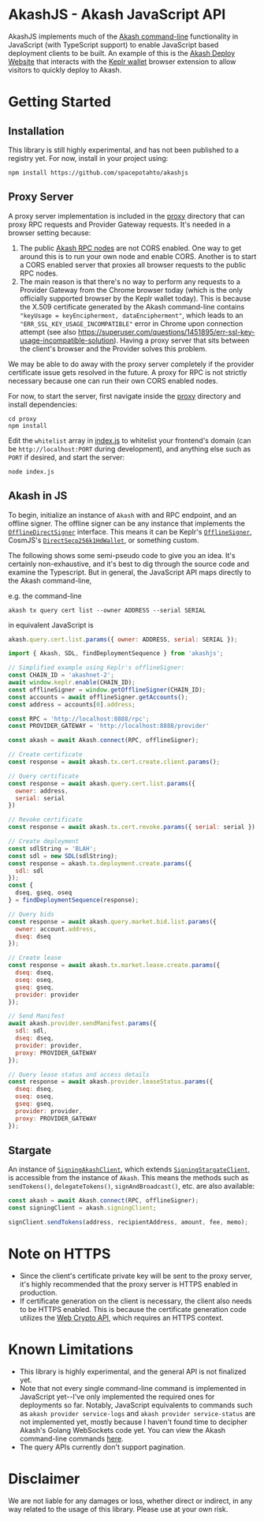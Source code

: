 # AkashJS - Akash JavaScript API
AkashJS implements much of the [Akash command-line](https://docs.akash.network/general-commands) functionality in JavaScript (with TypeScript support) to enable JavaScript based deployment clients to be built. An example of this is the [Akash Deploy Website](https://2g0cl9g6u0mn6vrbiajv5p9h508vbfq07j6fm060dl8lci85k436jh0.siasky.net/) that interacts with the [Keplr wallet](https://keplr.xyz/) browser extension to allow visitors to quickly deploy to Akash.

# Getting Started
## Installation
This library is still highly experimental, and has not been published to a registry yet. For now, install in your project using:
```shell
npm install https://github.com/spacepotahto/akashjs
```
## Proxy Server
A proxy server implementation is included in the [proxy](proxy) directory that can proxy RPC requests and Provider Gateway requests. It's needed in a browser setting because:
1) The public [Akash RPC nodes](https://github.com/ovrclk/net/blob/master/mainnet/rpc-nodes.txt) are not CORS enabled. One way to get around this is to run your own node and enable CORS. Another is to start a CORS enabled server that proxies all browser requests to the public RPC nodes.
2) The main reason is that there's no way to perform any requests to a Provider Gateway from the Chrome browser today (which is the only officially supported browser by the Keplr wallet today). This is because the X.509 certificate generated by the Akash command-line contains `"keyUsage = keyEncipherment, dataEncipherment"`, which leads to an `"ERR_SSL_KEY_USAGE_INCOMPATIBLE"` error in Chrome upon connection attempt (see also https://superuser.com/questions/1451895/err-ssl-key-usage-incompatible-solution). Having a proxy server that sits between the client's browser and the Provider solves this problem.

We may be able to do away with the proxy server completely if the provider certificate issue gets resolved in the future. A proxy for RPC is not strictly necessary because one can run their own CORS enabled nodes.

For now, to start the server, first navigate inside the [proxy](proxy) directory and install dependencies:
```shell
cd proxy
npm install
```
Edit the `whitelist` array in [index.js](proxy/index.js) to whitelist your frontend's domain (can be `http://localhost:PORT` during development), and anything else such as `PORT` if desired, and start the server:
```
node index.js
```

## Akash in JS
To begin, initialize an instance of `Akash` with and RPC endpoint, and an offline signer. The offline signer can be any instance that implements the [`OfflineDirectSigner`](https://github.com/cosmos/cosmjs/blob/main/packages/proto-signing/src/signer.ts) interface. This means it can be Keplr's [`OfflineSigner`](https://docs.keplr.app/api/cosmjs.html#connecting-with-cosmjs), CosmJS's [`DirectSecp256k1HdWallet`](https://github.com/cosmos/cosmjs/blob/main/packages/stargate/CUSTOM_PROTOBUF_CODECS.md#step-3a-instantiate-a-signing-client-using-your-custom-message-types), or something custom.

The following shows some semi-pseudo code to give you an idea. It's certainly non-exhaustive, and it's best to dig through the source code and examine the Typescript. But in general, the JavaScript API maps directly to the Akash command-line,

e.g. the command-line
```shell
akash tx query cert list --owner ADDRESS --serial SERIAL
```

in equivalent JavaScript is 
```javascript
akash.query.cert.list.params({ owner: ADDRESS, serial: SERIAL });
```

```javascript
import { Akash, SDL, findDeploymentSequence } from 'akashjs';

// Simplified example using Keplr's offlineSigner:
const CHAIN_ID = 'akashnet-2';
await window.keplr.enable(CHAIN_ID);
const offlineSigner = window.getOfflineSigner(CHAIN_ID);
const accounts = await offlineSigner.getAccounts();
const address = accounts[0].address;

const RPC = 'http://localhost:8888/rpc';
const PROVIDER_GATEWAY = 'http://localhost:8888/provider'

const akash = await Akash.connect(RPC, offlineSigner);

// Create certificate
const response = await akash.tx.cert.create.client.params();

// Query certificate
const response = await akash.query.cert.list.params({
  owner: address,
  serial: serial
})

// Revoke certificate
const response = await akash.tx.cert.revoke.params({ serial: serial });

// Create deployment
const sdlString = 'BLAH';
const sdl = new SDL(sdlString);
const response = akash.tx.deployment.create.params({
  sdl: sdl
});
const {
  dseq, gseq, oseq
} = findDeploymentSequence(response);

// Query bids
const response = await akash.query.market.bid.list.params({
  owner: account.address,
  dseq: dseq
});

// Create lease
const response = await akash.tx.market.lease.create.params({
  dseq: dseq,
  oseq: oseq,
  gseq: gseq,
  provider: provider
});

// Send Manifest
await akash.provider.sendManifest.params({
  sdl: sdl,
  dseq: dseq,
  provider: provider,
  proxy: PROVIDER_GATEWAY
});

// Query lease status and access details
const response = await akash.provider.leaseStatus.params({
  dseq: dseq,
  oseq: oseq,
  gseq: gseq,
  provider: provider,
  proxy: PROVIDER_GATEWAY
});
```

## Stargate
An instance of [`SigningAkashClient`](src/akash/signingAkashClient.ts), which extends [`SigningStargateClient`](https://github.com/cosmos/cosmjs/blob/main/packages/stargate/src/signingstargateclient.ts), is accessible from the instance of `Akash`. This means the methods such as `sendTokens()`, `delegateTokens()`, `signAndBroadcast()`, etc. are also available:

```javascript
const akash = await Akash.connect(RPC, offlineSigner);
const signingClient = akash.signingClient;

signClient.sendTokens(address, recipientAddress, amount, fee, memo);
```

# Note on HTTPS
- Since the client's certificate private key will be sent to the proxy server, it's highly recommended that the proxy server is HTTPS enabled in production.
- If certificate generation on the client is necessary, the client also needs to be HTTPS enabled. This is because the certificate generation code utilizes the [Web Crypto API](https://developer.mozilla.org/en-US/docs/Web/API/Web_Crypto_API), which requires an HTTPS context.

# Known Limitations
- This library is highly experimental, and the general API is not finalized yet.
- Note that not every single command-line command is implemented in JavaScript yet--I've only implemented the required ones for deployments so far. Notably, JavaScript equivalents to commands such as `akash provider service-logs` and `akash provider service-status` are not implemented yet, mostly because I haven't found time to decipher Akash's Golang WebSockets code yet. You can view the Akash command-line commands [here](https://docs.akash.network/general-commands).
- The query APIs currently don't support pagination.

# Disclaimer
We are not liable for any damages or loss, whether direct or indirect, in any way related to the usage of this library. Please use at your own risk.
